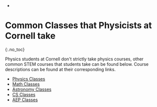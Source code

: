 - <link rel="stylesheet" href="main.css">

# Common Classes that Physicists at Cornell take
{:.no_toc}

Physics students at Cornell don't strictly take physics courses, other common STEM courses that students take can be found below. Course descriptions can be found at their corresponding links.

- [Physics Classes](/classes/physclasses.md)
- [Math Classes](/classes/mathclasses.md)
- [Astronomy Classes](/classes/astroclasses.md)
- [CS Classes](/classes/csclasses.md)
- [AEP Classes](/classes/aepclasses.md)
